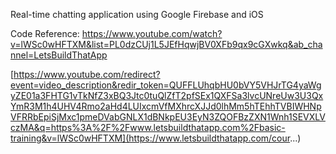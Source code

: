 Real-time chatting application using Google Firebase and iOS

Code Reference:
https://www.youtube.com/watch?v=lWSc0wHFTXM&list=PL0dzCUj1L5JEfHqwjBV0XFb9qx9cGXwkq&ab_channel=LetsBuildThatApp

[https://www.youtube.com/redirect?event=video_description&redir_token=QUFFLUhqbHU0bVY5VHJrTG4yaWgyZE01a3FHTG1vTkNfZ3xBQ3Jtc0tuQlZfT2pfSEx1QXFSa3lvcUNreUw3U3QxYmR3M1h4UHV4Rmo2aHd4LUIxcmVfMXhrcXJJd0lhMm5hTEhhTVBIWHNpVFRRbEpiSjMxc1pmeDVabGNLX1dBNkpEU3EyN3ZQOFBzZXN1Wnh1SEVXLVczMA&q=https%3A%2F%2Fwww.letsbuildthatapp.com%2Fbasic-training&v=lWSc0wHFTXM](https://www.letsbuildthatapp.com/cour...)
